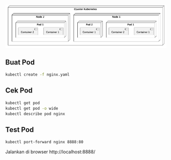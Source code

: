 ![](./Pod.png)
## Buat Pod
```bash
kubectl create -f nginx.yaml
```


## Cek Pod
```bash
kubectl get pod
kubectl get pod -o wide
kubectl describe pod nginx
```

## Test Pod
```bash
kubectl port-forward nginx 8888:80
```

Jalankan di browser http://localhost:8888/
